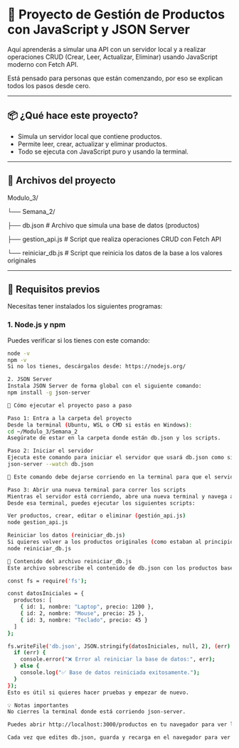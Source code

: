 # 🛒 Proyecto de Gestión de Productos con JavaScript y JSON Server

Aquí aprenderás a simular una API con un servidor local y a realizar operaciones CRUD (Crear, Leer, Actualizar, Eliminar) usando JavaScript moderno con Fetch API.

Está pensado para personas que están comenzando, por eso se explican todos los pasos desde cero.

---

## 📦 ¿Qué hace este proyecto?

- Simula un servidor local que contiene productos.
- Permite leer, crear, actualizar y eliminar productos.
- Todo se ejecuta con JavaScript puro y usando la terminal.

---

## 📁 Archivos del proyecto

Modulo_3/

└── Semana_2/

├── db.json # Archivo que simula una base de datos (productos)

├── gestion_api.js # Script que realiza operaciones CRUD con Fetch API

└── reiniciar_db.js # Script que reinicia los datos de la base a los valores originales

---

## 🔧 Requisitos previos

Necesitas tener instalados los siguientes programas:

### 1. Node.js y npm

Puedes verificar si los tienes con este comando:

```bash
node -v
npm -v
Si no los tienes, descárgalos desde: https://nodejs.org/

2. JSON Server
Instala JSON Server de forma global con el siguiente comando:
npm install -g json-server

🚀 Cómo ejecutar el proyecto paso a paso

Paso 1: Entra a la carpeta del proyecto
Desde la terminal (Ubuntu, WSL o CMD si estás en Windows):
cd ~/Modulo_3/Semana_2
Asegúrate de estar en la carpeta donde están db.json y los scripts.

Paso 2: Iniciar el servidor
Ejecuta este comando para iniciar el servidor que usará db.json como si fuera una base de datos real:
json-server --watch db.json

🔁 Este comando debe dejarse corriendo en la terminal para que el servidor funcione.

Paso 3: Abrir una nueva terminal para correr los scripts
Mientras el servidor está corriendo, abre una nueva terminal y navega a la misma carpeta del proyecto.
Desde esa terminal, puedes ejecutar los siguientes scripts:

Ver productos, crear, editar o eliminar (gestión_api.js)
node gestion_api.js

Reiniciar los datos (reiniciar_db.js)
Si quieres volver a los productos originales (como estaban al principio):
node reiniciar_db.js

📄 Contenido del archivo reiniciar_db.js
Este archivo sobrescribe el contenido de db.json con los productos base:

const fs = require('fs');

const datosIniciales = {
  productos: [
    { id: 1, nombre: "Laptop", precio: 1200 },
    { id: 2, nombre: "Mouse", precio: 25 },
    { id: 3, nombre: "Teclado", precio: 45 }
  ]
};

fs.writeFile('db.json', JSON.stringify(datosIniciales, null, 2), (err) => {
  if (err) {
    console.error("❌ Error al reiniciar la base de datos:", err);
  } else {
    console.log("✅ Base de datos reiniciada exitosamente.");
  }
});
Esto es útil si quieres hacer pruebas y empezar de nuevo.

💡 Notas importantes
No cierres la terminal donde está corriendo json-server.

Puedes abrir http://localhost:3000/productos en tu navegador para ver los productos en formato JSON.

Cada vez que edites db.json, guarda y recarga en el navegador para ver los cambios.
